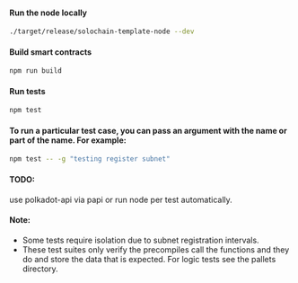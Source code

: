 #### Run the node locally
```bash
./target/release/solochain-template-node --dev
```

#### Build smart contracts

```bash
npm run build
```

#### Run tests

```bash
npm test
```

#### To run a particular test case, you can pass an argument with the name or part of the name. For example:

```bash
npm test -- -g "testing register subnet"
```

#### TODO:

use polkadot-api via papi or run node per test automatically.

#### Note:

- Some tests require isolation due to subnet registration intervals.
- These test suites only verify the precompiles call the functions and they do and store the data that is expected. For logic tests see the pallets directory.

<!-- #### Use the polkadot api via papi
```bash
npx papi add dev -w ws://127.0.0.1:9944
```
 -->
